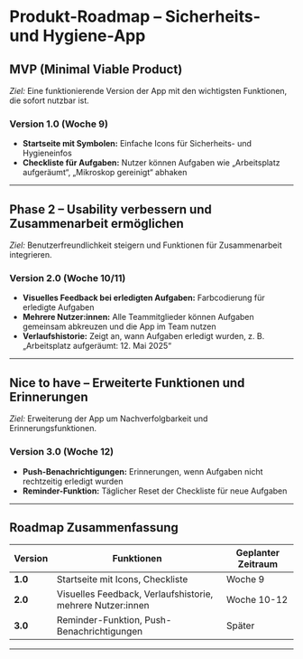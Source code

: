 # Produkt-Roadmap – Sicherheits- und Hygiene-App

## MVP (Minimal Viable Product)  
*Ziel:* Eine funktionierende Version der App mit den wichtigsten Funktionen, die sofort nutzbar ist.

### **Version 1.0 (Woche 9)**  
- **Startseite mit Symbolen:** Einfache Icons für Sicherheits- und Hygieneinfos
- **Checkliste für Aufgaben:** Nutzer können Aufgaben wie „Arbeitsplatz aufgeräumt“, „Mikroskop gereinigt“ abhaken

---

## Phase 2 – Usability verbessern und Zusammenarbeit ermöglichen  
*Ziel:* Benutzerfreundlichkeit steigern und Funktionen für Zusammenarbeit integrieren.

### **Version 2.0 (Woche 10/11)**  
- **Visuelles Feedback bei erledigten Aufgaben:** Farbcodierung für erledigte Aufgaben
- **Mehrere Nutzer:innen:** Alle Teammitglieder können Aufgaben gemeinsam abkreuzen und die App im Team nutzen
- **Verlaufshistorie:** Zeigt an, wann Aufgaben erledigt wurden, z. B. „Arbeitsplatz aufgeräumt: 12. Mai 2025“
---


## Nice to have – Erweiterte Funktionen und Erinnerungen  
*Ziel:* Erweiterung der App um Nachverfolgbarkeit und Erinnerungsfunktionen.

### **Version 3.0 (Woche 12)**  
- **Push-Benachrichtigungen:** Erinnerungen, wenn Aufgaben nicht rechtzeitig erledigt wurden
- **Reminder-Funktion:** Täglicher Reset der Checkliste für neue Aufgaben

---

## Roadmap Zusammenfassung

| Version  | Funktionen                                                        | Geplanter Zeitraum |
|----------|-------------------------------------------------------------------|--------------------|
| **1.0**  | Startseite mit Icons, Checkliste                                  | Woche 9            |
| **2.0**  | Visuelles Feedback, Verlaufshistorie, mehrere Nutzer:innen        | Woche 10-12        |
| **3.0**  | Reminder-Funktion, Push-Benachrichtigungen                        | Später             |

---
